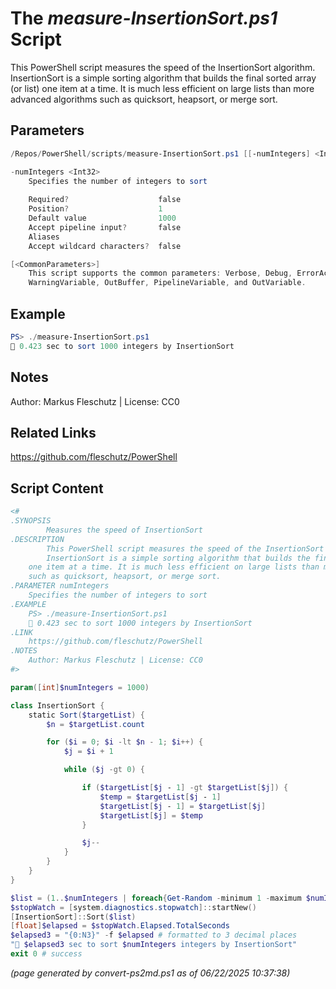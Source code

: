 The *measure-InsertionSort.ps1* Script
===========================

This PowerShell script measures the speed of the InsertionSort algorithm.
InsertionSort is a simple sorting algorithm that builds the final sorted array (or list)
one item at a time. It is much less efficient on large lists than more advanced algorithms
such as quicksort, heapsort, or merge sort.

Parameters
----------
```powershell
/Repos/PowerShell/scripts/measure-InsertionSort.ps1 [[-numIntegers] <Int32>] [<CommonParameters>]

-numIntegers <Int32>
    Specifies the number of integers to sort
    
    Required?                    false
    Position?                    1
    Default value                1000
    Accept pipeline input?       false
    Aliases                      
    Accept wildcard characters?  false

[<CommonParameters>]
    This script supports the common parameters: Verbose, Debug, ErrorAction, ErrorVariable, WarningAction, 
    WarningVariable, OutBuffer, PipelineVariable, and OutVariable.
```

Example
-------
```powershell
PS> ./measure-InsertionSort.ps1
🧭 0.423 sec to sort 1000 integers by InsertionSort

```

Notes
-----
Author: Markus Fleschutz | License: CC0

Related Links
-------------
https://github.com/fleschutz/PowerShell

Script Content
--------------
```powershell
<#
.SYNOPSIS
        Measures the speed of InsertionSort
.DESCRIPTION
        This PowerShell script measures the speed of the InsertionSort algorithm.
        InsertionSort is a simple sorting algorithm that builds the final sorted array (or list)
	one item at a time. It is much less efficient on large lists than more advanced algorithms
	such as quicksort, heapsort, or merge sort.
.PARAMETER numIntegers
	Specifies the number of integers to sort
.EXAMPLE
	PS> ./measure-InsertionSort.ps1
	🧭 0.423 sec to sort 1000 integers by InsertionSort 
.LINK
	https://github.com/fleschutz/PowerShell
.NOTES
	Author: Markus Fleschutz | License: CC0
#>

param([int]$numIntegers = 1000)

class InsertionSort {
    static Sort($targetList) {
        $n = $targetList.count

        for ($i = 0; $i -lt $n - 1; $i++) {
            $j = $i + 1

            while ($j -gt 0) {

                if ($targetList[$j - 1] -gt $targetList[$j]) {
                    $temp = $targetList[$j - 1]
                    $targetList[$j - 1] = $targetList[$j]
                    $targetList[$j] = $temp
                }

                $j--
            }
        }
    }
}

$list = (1..$numIntegers | foreach{Get-Random -minimum 1 -maximum $numIntegers})
$stopWatch = [system.diagnostics.stopwatch]::startNew()
[InsertionSort]::Sort($list)
[float]$elapsed = $stopWatch.Elapsed.TotalSeconds
$elapsed3 = "{0:N3}" -f $elapsed # formatted to 3 decimal places
"🧭 $elapsed3 sec to sort $numIntegers integers by InsertionSort"
exit 0 # success
```

*(page generated by convert-ps2md.ps1 as of 06/22/2025 10:37:38)*
